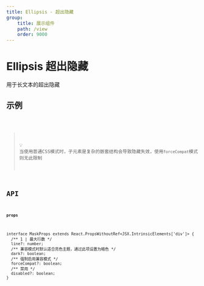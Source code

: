 ```yaml
---
title: Ellipsis - 超出隐藏
group:
    title: 展示组件
    path: /view
    order: 9000
---
```


# Ellipsis 超出隐藏

用于长文本的超出隐藏

## 示例
<code src="./demo.tsx" />

> 💡 当使用普通CSS模式时，子元素是复杂的嵌套结构会导致隐藏失效，使用`forceCompat`模式则无此限制

## API
**`props`**
```tsx | pure
interface MaskProps extends React.PropsWithoutRef<JSX.IntrinsicElements['div']> {
  /** 1 | 最大行数 */
  line?: number;
  /** 兼容模式时默认适合亮色主题，通过此项设置为暗色 */
  dark?: boolean;
  /** 强制启用兼容模式 */
  forceCompat?: boolean;
  /** 禁用 */
  disabled?: boolean;
}
```